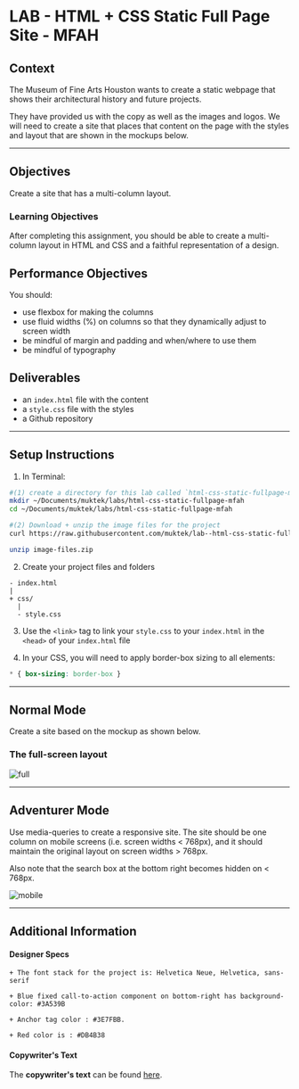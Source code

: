 # LAB - HTML + CSS Static Full Page Site - MFAH

## Context
The Museum of Fine Arts Houston wants to create a static webpage that shows their architectural history and future projects.  

They have provided us with the copy as well as the images and logos. We will need to create a site that places that content on the page with the styles and layout that are shown in the mockups below.

---

## Objectives
Create a site that has a multi-column layout.

### Learning Objectives

After completing this assignment, you should be able to create a multi-column layout in HTML and CSS and a faithful representation of a design.

## Performance Objectives

You should:
- use flexbox for making the columns
- use fluid widths (%) on columns so that they dynamically adjust to screen width
- be mindful of margin and padding and when/where to use them
- be mindful of typography

## Deliverables
- an `index.html` file with the content
- a `style.css` file with the styles
- a Github repository

----

## Setup Instructions

1. In Terminal:
  ```sh
  #(1) create a directory for this lab called `html-css-static-fullpage-mfah` in `~/Documents/muktek/labs` and cd into it.
  mkdir ~/Documents/muktek/labs/html-css-static-fullpage-mfah
  cd ~/Documents/muktek/labs/html-css-static-fullpage-mfah

  #(2) Download + unzip the image files for the project
  curl https://raw.githubusercontent.com/muktek/lab--html-css-static-fullpage-mfah/master/image-files > image-files.zip

  unzip image-files.zip

  ```

2. Create your project files and folders
  ```
  - index.html
  |
  + css/
    |
    - style.css
  ```

3. Use the `<link>` tag to link your `style.css` to your `index.html` in the `<head>` of your `index.html` file

4. In your CSS, you will need to apply border-box sizing to all elements:
  ```css
  * { box-sizing: border-box }
  ```

---

## Normal Mode
Create a site based on the mockup as shown below.

### The full-screen layout
![full](https://github.com/t3patterson/TIY-2016-Q3/blob/master/assignments/layout-html-css-mfah/mfah-fullscreen.gif)

----

## Adventurer Mode
Use media-queries to create a responsive site. The site should be one column on mobile screens (i.e. screen widths < 768px), and it should maintain the original layout on screen widths > 768px.

Also note that the search box at the bottom right becomes hidden on < 768px.

![mobile](https://raw.githubusercontent.com/t3patterson/TIY-2016-Q3/master/assignments/layout-html-css-mfah/mfah-mobile-layout-mockup.png)

----

## Additional Information
#### Designer Specs
```
+ The font stack for the project is: Helvetica Neue, Helvetica, sans-serif

+ Blue fixed call-to-action component on bottom-right has background-color: #3A539B

+ Anchor tag color : #3E7FBB.

+ Red color is : #DB4B38
```

#### Copywriter's Text
The **copywriter's text** can be found [here](https://github.com/TIY-Charleston-Front-End-Engineering/Course-Guide/blob/master/assignments/layout-html-css-mfah/mfah-architecture-site-copy.txt).
